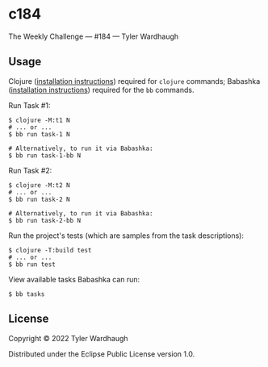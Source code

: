 # c184

The Weekly Challenge — #184 — Tyler Wardhaugh

## Usage

Clojure ([installation instructions](https://clojure.org/guides/getting_started#_clojure_installer_and_cli_tools)) required for `clojure` commands; Babashka ([installation instructions](https://github.com/babashka/babashka#quickstart)) required for the `bb` commands.

Run Task #1:

    $ clojure -M:t1 N
    # ... or ...
    $ bb run task-1 N

    # Alternatively, to run it via Babashka:
    $ bb run task-1-bb N

Run Task #2:

    $ clojure -M:t2 N
    # ... or ...
    $ bb run task-2 N

    # Alternatively, to run it via Babashka:
    $ bb run task-2-bb N

Run the project's tests (which are samples from the task descriptions):

    $ clojure -T:build test
    # ... or ...
    $ bb run test

View available tasks Babashka can run:

    $ bb tasks

## License

Copyright © 2022 Tyler Wardhaugh

Distributed under the Eclipse Public License version 1.0.
